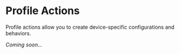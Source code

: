 # Profile Actions

Profile actions allow you to create device-specific configurations and behaviors.

*Coming soon...* 